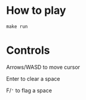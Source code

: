 # How to play

`make run`

# Controls

Arrows/WASD to move cursor

Enter to clear a space

F/`'` to flag a space
